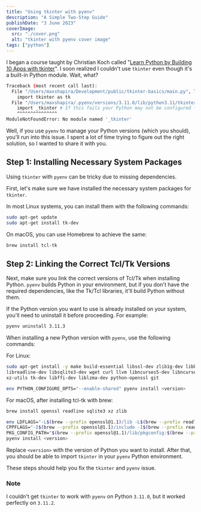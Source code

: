 ```yaml
---
title: "Using tkinter with pyenv"
description: "A Simple Two-Step Guide"
publishDate: "3 June 2023"
coverImage:
  src: "./cover.png"
  alt: "tkinter with pyenv cover image"
tags: ["python"]
---
```


I began a course taught by Christian Koch called "[Learn Python by Building 10 Apps with tkinter](https://www.udemy.com/course/learn-python-by-creating-10-apps/)". I soon realized I couldn't use `tkinter` even though it's a built-in Python module. Wait, what?

```sh frame="none"
Traceback (most recent call last):
  File "/Users/maxshapira/Development/public/tkinter-basics/main.py", line 1, in <module>
    import tkinter as tk
  File "/Users/maxshapira/.pyenv/versions/3.11.0/lib/python3.11/tkinter/__init__.py", line 38, in <module>
    import _tkinter # If this fails your Python may not be configured for Tk
    ^^^^^^^^^^^^^^^
ModuleNotFoundError: No module named '_tkinter'

```

Well, if you use `pyenv` to manage your Python versions (which you should), you'll run into this issue. I spent a lot of time trying to figure out the right solution, so I wanted to share it with you.

## Step 1: Installing Necessary System Packages

Using `tkinter` with `pyenv` can be tricky due to missing dependencies.

First, let's make sure we have installed the necessary system packages for `tkinter`.

In most Linux systems, you can install them with the following commands:

```sh frame="none"
sudo apt-get update
sudo apt-get install tk-dev
```

On macOS, you can use Homebrew to achieve the same:

```sh frame="none"
brew install tcl-tk
```

## Step 2: Linking the Correct Tcl/Tk Versions

Next, make sure you link the correct versions of Tcl/Tk when installing Python. `pyenv` builds Python in your environment, but if you don't have the required dependencies, like the Tk/Tcl libraries, it'll build Python without them.

If the Python version you want to use is already installed on your system, you'll need to uninstall it before proceeding. For example:

```sh frame="none"
pyenv uninstall 3.11.3
```

When installing a new Python version with `pyenv`, use the following commands:

For Linux:

```sh frame="none"
sudo apt-get install -y make build-essential libssl-dev zlib1g-dev libbz2-dev \
libreadline-dev libsqlite3-dev wget curl llvm libncurses5-dev libncursesw5-dev \
xz-utils tk-dev libffi-dev liblzma-dev python-openssl git

env PYTHON_CONFIGURE_OPTS="--enable-shared" pyenv install <version>

```

For macOS, after installing tcl-tk with brew:

```sh frame="none"
brew install openssl readline sqlite3 xz zlib

env LDFLAGS="-L$(brew --prefix openssl@1.1)/lib -L$(brew --prefix readline)/lib -L$(brew --prefix sqlite3)/lib -L$(brew --prefix xz)/lib -L$(brew --prefix zlib)/lib -L$(brew --prefix tcl-tk)/lib" \
CPPFLAGS="-I$(brew --prefix openssl@1.1)/include -I$(brew --prefix readline)/include -I$(brew --prefix sqlite3)/include -I$(brew --prefix xz)/include -I$(brew --prefix zlib)/include -I$(brew --prefix tcl-tk)/include" \
PKG_CONFIG_PATH="$(brew --prefix openssl@1.1)/lib/pkgconfig:$(brew --prefix readline)/lib/pkgconfig:$(brew --prefix sqlite3)/lib/pkgconfig:$(brew --prefix xz)/lib/pkgconfig:$(brew --prefix zlib)/lib/pkgconfig:$(brew --prefix tcl-tk)/lib/pkgconfig" \
pyenv install <version>

```

Replace `<version>` with the version of Python you want to install. After that, you should be able to import `tkinter` in your `pyenv` Python environment.

These steps should help you fix the ﻿`tkinter` and ﻿`pyenv` issue.

### Note

I couldn't get ﻿`tkinter` to work with ﻿`pyenv` on Python ﻿`3.11.0`, but it worked perfectly on `3.11.2`.

